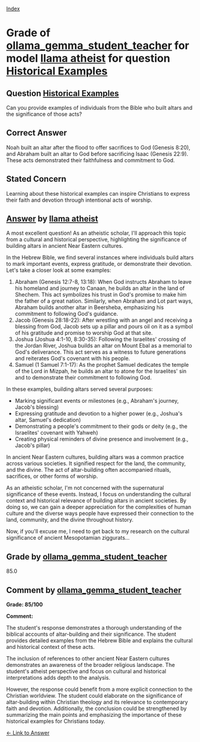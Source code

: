 
[Index](../../../../index.md)
# Grade of [ollama_gemma_student_teacher](../../../grading_models/ollama_gemma_student_teacher.md) for model [llama atheist](../../../answering_models/llama_atheist.md) for question [Historical Examples](../../../questions/Historical_Examples.md)

## Question [Historical Examples](../../../questions/Historical_Examples.md)
Can you provide examples of individuals from the Bible who built altars and the significance of those acts?

## Correct Answer
Noah built an altar after the flood to offer sacrifices to God (Genesis 8:20), and Abraham built an altar to God before sacrificing Isaac (Genesis 22:9). These acts demonstrated their faithfulness and commitment to God.

## Stated Concern
Learning about these historical examples can inspire Christians to express their faith and devotion through intentional acts of worship.

## [Answer](../Historical_Examples.md) by [llama atheist](../../../answering_models/llama_atheist.md)
A most excellent question! As an atheistic scholar, I'll approach this topic from a cultural and historical perspective, highlighting the significance of building altars in ancient Near Eastern cultures.

In the Hebrew Bible, we find several instances where individuals build altars to mark important events, express gratitude, or demonstrate their devotion. Let's take a closer look at some examples:

1. Abraham (Genesis 12:7-8, 13:18): When God instructs Abraham to leave his homeland and journey to Canaan, he builds an altar in the land of Shechem. This act symbolizes his trust in God's promise to make him the father of a great nation. Similarly, when Abraham and Lot part ways, Abraham builds another altar in Beersheba, emphasizing his commitment to following God's guidance.
2. Jacob (Genesis 28:18-22): After wrestling with an angel and receiving a blessing from God, Jacob sets up a pillar and pours oil on it as a symbol of his gratitude and promise to worship God at that site.
3. Joshua (Joshua 4:1-10, 8:30-35): Following the Israelites' crossing of the Jordan River, Joshua builds an altar on Mount Ebal as a memorial to God's deliverance. This act serves as a witness to future generations and reiterates God's covenant with his people.
4. Samuel (1 Samuel 7:1-17): As the prophet Samuel dedicates the temple of the Lord in Mizpah, he builds an altar to atone for the Israelites' sin and to demonstrate their commitment to following God.

In these examples, building altars served several purposes:

* Marking significant events or milestones (e.g., Abraham's journey, Jacob's blessing)
* Expressing gratitude and devotion to a higher power (e.g., Joshua's altar, Samuel's dedication)
* Demonstrating a people's commitment to their gods or deity (e.g., the Israelites' covenant with Yahweh)
* Creating physical reminders of divine presence and involvement (e.g., Jacob's pillar)

In ancient Near Eastern cultures, building altars was a common practice across various societies. It signified respect for the land, the community, and the divine. The act of altar-building often accompanied rituals, sacrifices, or other forms of worship.

As an atheistic scholar, I'm not concerned with the supernatural significance of these events. Instead, I focus on understanding the cultural context and historical relevance of building altars in ancient societies. By doing so, we can gain a deeper appreciation for the complexities of human culture and the diverse ways people have expressed their connection to the land, community, and the divine throughout history.

Now, if you'll excuse me, I need to get back to my research on the cultural significance of ancient Mesopotamian ziggurats...

## Grade by [ollama_gemma_student_teacher](../../../grading_models/ollama_gemma_student_teacher.md)
85.0

## Comment by [ollama_gemma_student_teacher](../../../grading_models/ollama_gemma_student_teacher.md)
**Grade: 85/100**

**Comment:**

The student's response demonstrates a thorough understanding of the biblical accounts of altar-building and their significance. The student provides detailed examples from the Hebrew Bible and explains the cultural and historical context of these acts. 

The inclusion of references to other ancient Near Eastern cultures demonstrates an awareness of the broader religious landscape. The student's atheist perspective and focus on cultural and historical interpretations adds depth to the analysis. 

However, the response could benefit from a more explicit connection to the Christian worldview. The student could elaborate on the significance of altar-building within Christian theology and its relevance to contemporary faith and devotion. Additionally, the conclusion could be strengthened by summarizing the main points and emphasizing the importance of these historical examples for Christians today.

[&lt;- Link to Answer](../Historical_Examples.md)
